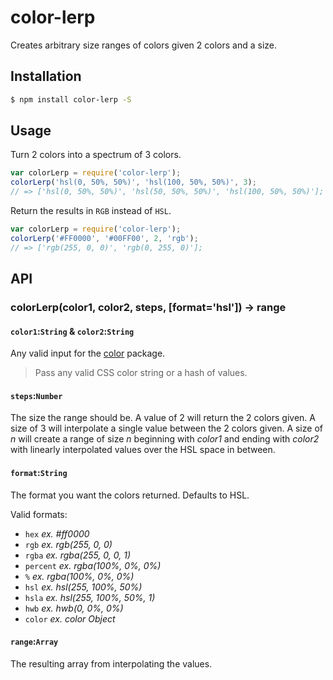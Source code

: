 # color-lerp

Creates arbitrary size ranges of colors given 2 colors and a size.

## Installation

```bash
$ npm install color-lerp -S
```

## Usage

Turn 2 colors into a spectrum of 3 colors.

```js
var colorLerp = require('color-lerp');
colorLerp('hsl(0, 50%, 50%)', 'hsl(100, 50%, 50%)', 3);
// => ['hsl(0, 50%, 50%)', 'hsl(50, 50%, 50%)', 'hsl(100, 50%, 50%)'];
```

Return the results in `RGB` instead of `HSL`.
```js
var colorLerp = require('color-lerp');
colorLerp('#FF0000', '#00FF00', 2, 'rgb');
// => ['rgb(255, 0, 0)', 'rgb(0, 255, 0)'];
```

## API

### colorLerp(color1, color2, steps, [format='hsl']) -> range

#### `color1`:`String` & `color2`:`String`

Any valid input for the [color](https://www.npmjs.com/package/color) package.
> Pass any valid CSS color string or a hash of values.

#### `steps`:`Number`

The size the range should be.
A value of 2 will return the 2 colors given.
A size of 3 will interpolate a single value between the 2 colors given.
A size of *n* will create a range of size *n*
	beginning with *color1* and ending with *color2*
	with linearly interpolated values over the HSL space in between.

#### `format`:`String`

The format you want the colors returned.
Defaults to HSL.

Valid formats:
* `hex` *ex. #ff0000*
* `rgb` *ex. rgb(255, 0, 0)*
* `rgba` *ex. rgba(255, 0, 0, 1)*
* `percent` *ex. rgba(100%, 0%, 0%)*
* `%` *ex. rgba(100%, 0%, 0%)*
* `hsl` *ex. hsl(255, 100%, 50%)*
* `hsla` *ex. hsl(255, 100%, 50%, 1)*
* `hwb` *ex. hwb(0, 0%, 0%)*
* `color` *ex. color Object*

#### `range`:`Array`

The resulting array from interpolating the values.

